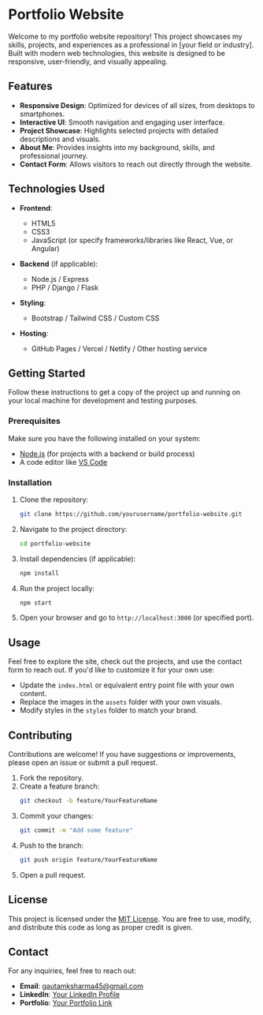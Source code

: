 # Portfolio Website

Welcome to my portfolio website repository! This project showcases my skills, projects, and experiences as a professional in [your field or industry]. Built with modern web technologies, this website is designed to be responsive, user-friendly, and visually appealing.

## Features

- **Responsive Design**: Optimized for devices of all sizes, from desktops to smartphones.
- **Interactive UI**: Smooth navigation and engaging user interface.
- **Project Showcase**: Highlights selected projects with detailed descriptions and visuals.
- **About Me**: Provides insights into my background, skills, and professional journey.
- **Contact Form**: Allows visitors to reach out directly through the website.

## Technologies Used

- **Frontend**:
  - HTML5
  - CSS3
  - JavaScript (or specify frameworks/libraries like React, Vue, or Angular)

- **Backend** (if applicable):
  - Node.js / Express
  - PHP / Django / Flask

- **Styling**:
  - Bootstrap / Tailwind CSS / Custom CSS

- **Hosting**:
  - GitHub Pages / Vercel / Netlify / Other hosting service

## Getting Started

Follow these instructions to get a copy of the project up and running on your local machine for development and testing purposes.

### Prerequisites

Make sure you have the following installed on your system:

- [Node.js](https://nodejs.org/) (for projects with a backend or build process)
- A code editor like [VS Code](https://code.visualstudio.com/)

### Installation

1. Clone the repository:
   ```bash
   git clone https://github.com/yourusername/portfolio-website.git
   ```

2. Navigate to the project directory:
   ```bash
   cd portfolio-website
   ```

3. Install dependencies (if applicable):
   ```bash
   npm install
   ```

4. Run the project locally:
   ```bash
   npm start
   ```

5. Open your browser and go to `http://localhost:3000` (or specified port).

## Usage

Feel free to explore the site, check out the projects, and use the contact form to reach out. If you'd like to customize it for your own use:

- Update the `index.html` or equivalent entry point file with your own content.
- Replace the images in the `assets` folder with your own visuals.
- Modify styles in the `styles` folder to match your brand.

## Contributing

Contributions are welcome! If you have suggestions or improvements, please open an issue or submit a pull request.

1. Fork the repository.
2. Create a feature branch:
   ```bash
   git checkout -b feature/YourFeatureName
   ```
3. Commit your changes:
   ```bash
   git commit -m "Add some feature"
   ```
4. Push to the branch:
   ```bash
   git push origin feature/YourFeatureName
   ```
5. Open a pull request.

## License

This project is licensed under the [MIT License](LICENSE). You are free to use, modify, and distribute this code as long as proper credit is given.

## Contact

For any inquiries, feel free to reach out:

- **Email**: [gautamksharma45@gmail.com](mailto:your-email@example.com)
- **LinkedIn**: [Your LinkedIn Profile](https://linkedin.com/in/dbg-gautam-sharma)
- **Portfolio**: [Your Portfolio Link](https://gautam-sharma-portfolio-kappa.vercel.app/)
